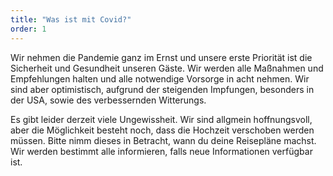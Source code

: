 ```yaml
---
title: "Was ist mit Covid?"
order: 1
---
```


Wir nehmen die Pandemie ganz im Ernst und unsere erste Priorität ist die Sicherheit und Gesundheit unseren Gäste. Wir werden alle Maßnahmen und Empfehlungen halten und alle notwendige Vorsorge in acht nehmen. Wir sind aber optimistisch, aufgrund der steigenden Impfungen, besonders in der USA, sowie des verbessernden Witterungs.

Es gibt leider derzeit viele Ungewissheit. Wir sind allgmein hoffnungsvoll, aber die Möglichkeit besteht noch, dass die Hochzeit verschoben werden müssen. Bitte nimm dieses in Betracht, wann du deine Reisepläne machst. Wir werden bestimmt alle informieren, falls neue Informationen verfügbar ist.